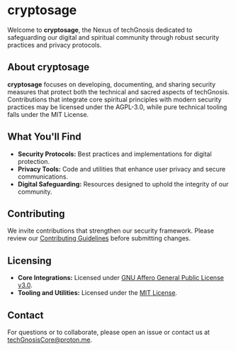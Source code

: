 # cryptosage

Welcome to **cryptosage**, the Nexus of techGnosis dedicated to safeguarding our digital and spiritual community through robust security practices and privacy protocols.

## About cryptosage

**cryptosage** focuses on developing, documenting, and sharing security measures that protect both the technical and sacred aspects of techGnosis. Contributions that integrate core spiritual principles with modern security practices may be licensed under the AGPL-3.0, while pure technical tooling falls under the MIT License.

## What You'll Find

- **Security Protocols:** Best practices and implementations for digital protection.
- **Privacy Tools:** Code and utilities that enhance user privacy and secure communications.
- **Digital Safeguarding:** Resources designed to uphold the integrity of our community.

## Contributing

We invite contributions that strengthen our security framework. Please review our [Contributing Guidelines](CONTRIBUTING.md) before submitting changes.

## Licensing

- **Core Integrations:** Licensed under [GNU Affero General Public License v3.0](https://www.gnu.org/licenses/agpl-3.0.html).
- **Tooling and Utilities:** Licensed under the [MIT License](https://opensource.org/licenses/MIT).

## Contact

For questions or to collaborate, please open an issue or contact us at [techGnosisCore@proton.me](mailto:techGnosisCore@proton.me).
